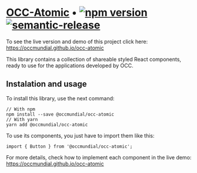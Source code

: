 # [OCC-Atomic](https://occmundial.github.io/occ-atomic) • [![npm version](https://badge.fury.io/js/%40occmundial%2Focc-atomic.svg)](https://badge.fury.io/js/%40occmundial%2Focc-atomic) [![semantic-release](https://img.shields.io/badge/%20%20%F0%9F%93%A6%F0%9F%9A%80-semantic--release-e10079.svg)](https://github.com/semantic-release/semantic-release)

To see the live version and demo of this project click here:
https://occmundial.github.io/occ-atomic

This library contains a collection of shareable styled React components, ready to use for the applications developed by OCC.

## Instalation and usage
To install this library, use the next command:
```
// With npm
npm install --save @occmundial/occ-atomic
// With yarn
yarn add @occmundial/occ-atomic
```
To use its components, you just have to import them like this:
```
import { Button } from '@occmundial/occ-atomic';
```
For more details, check how to implement each component in the live demo:
https://occmundial.github.io/occ-atomic
